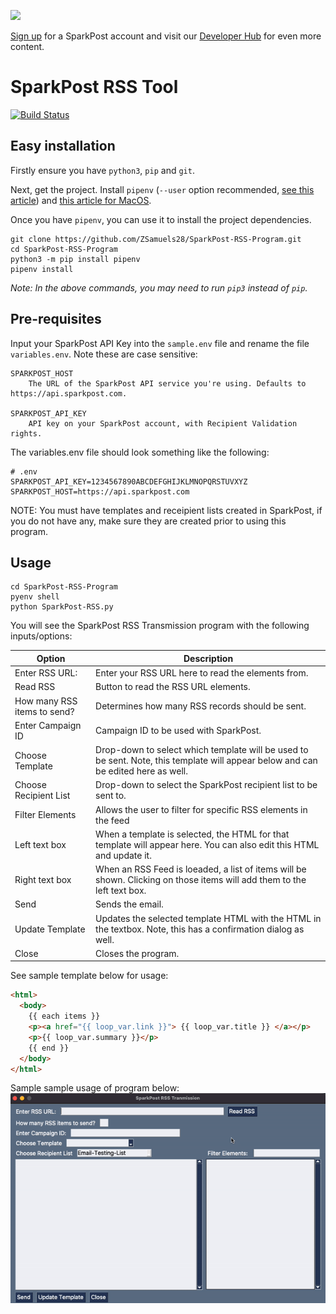 <a href="https://www.sparkpost.com"><img src="https://www.sparkpost.com/sites/default/files/attachments/SparkPost_Logo_2-Color_Gray-Orange_RGB.svg" width="200px"/></a>

[Sign up](https://app.sparkpost.com/join?plan=free-0817?src=Social%20Media&sfdcid=70160000000pqBb&pc=GitHubSignUp&utm_source=github&utm_medium=social-media&utm_campaign=github&utm_content=sign-up) for a SparkPost account and visit our [Developer Hub](https://developers.sparkpost.com) for even more content.

# SparkPost RSS Tool

[![Build Status](https://github.com/ZSamuels28/SparkPost-RSS-Program/actions/workflows/python-package.yml/badge.svg)](https://github.com/ZSamuels28/SparkPost-RSS-Program/actions/workflows/python-package.yml)

## Easy installation

Firstly ensure you have `python3`, `pip` and `git`.

Next, get the project. Install `pipenv` (`--user` option recommended, [see this article](https://stackoverflow.com/questions/42988977/what-is-the-purpose-pip-install-user)) and [this article for MacOS](https://stackoverflow.com/questions/60004431/pip-error-when-trying-to-run-pip-command-from-virtualenv-on-macos).

Once you have `pipenv`, you can use it to install the project dependencies.

```
git clone https://github.com/ZSamuels28/SparkPost-RSS-Program.git
cd SparkPost-RSS-Program
python3 -m pip install pipenv
pipenv install
```

_Note: In the above commands, you may need to run `pip3` instead of `pip`._

## Pre-requisites

Input your SparkPost API Key into the `sample.env` file and rename the file `variables.env`. Note these are case sensitive:

```
SPARKPOST_HOST
    The URL of the SparkPost API service you're using. Defaults to https://api.sparkpost.com.

SPARKPOST_API_KEY
    API key on your SparkPost account, with Recipient Validation rights.
```

The variables.env file should look something like the following:

```
# .env
SPARKPOST_API_KEY=1234567890ABCDEFGHIJKLMNOPQRSTUVXYZ
SPARKPOST_HOST=https://api.sparkpost.com
```

NOTE: You must have templates and receipient lists created in SparkPost, if you do not have any, make sure they are created prior to using this program.

## Usage

```
cd SparkPost-RSS-Program
pyenv shell
python SparkPost-RSS.py
```

You will see the SparkPost RSS Transmission program with the following inputs/options:

| Option                      | Description                                                                                                                       |
| --------------------------- | --------------------------------------------------------------------------------------------------------------------------------- |
| Enter RSS URL:              | Enter your RSS URL here to read the elements from.                                                                                |
| Read RSS                    | Button to read the RSS URL elements.                                                                                              |
| How many RSS items to send? | Determines how many RSS records should be sent.                                                                                   |
| Enter Campaign ID           | Campaign ID to be used with SparkPost.                                                                                            |
| Choose Template             | Drop-down to select which template will be used to be sent. Note, this template will appear below and can be edited here as well. |
| Choose Recipient List       | Drop-down to select the SparkPost recipient list to be sent to.                                                                   |
| Filter Elements             | Allows the user to filter for specific RSS elements in the feed                                                                   |
| Left text box               | When a template is selected, the HTML for that template will appear here. You can also edit this HTML and update it.              |
| Right text box              | When an RSS Feed is loeaded, a list of items will be shown. Clicking on those items will add them to the left text box.           |
| Send                        | Sends the email.                                                                                                                  |
| Update Template             | Updates the selected template HTML with the HTML in the textbox. Note, this has a confirmation dialog as well.                    |
| Close                       | Closes the program.                                                                                                               |

See sample template below for usage:

```html
<html>
  <body>
    {{ each items }}
    <p><a href="{{ loop_var.link }}"> {{ loop_var.title }} </a></p>
    <p>{{ loop_var.summary }}</p>
    {{ end }}
  </body>
</html>
```

Sample sample usage of program below:
![](https://github.com/ZSamuels28/SparkPost-RSS-Program/blob/master/samples/Sample_Usage.gif)
